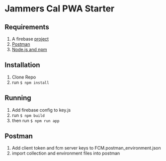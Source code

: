 # Jammers Cal PWA Starter

## Requirements
1. A firebase [project](https://accounts.google.com/signin/v2/identifier?passive=1209600&osid=1&continue=https%3A%2F%2Fconsole.firebase.google.com%2F&followup=https%3A%2F%2Fconsole.firebase.google.com%2F&flowName=GlifWebSignIn&flowEntry=ServiceLogin)
2. [Postman](https://www.getpostman.com/apps)
3. [Node.js and npm](https://nodejs.org/en/download/)


## Installation
1. Clone Repo
2. run ```$ npm install ```

## Running
1. Add firebase config to key.js
2. run ```$ npm build ```
3. then run ```$ npm run app```

## Postman
1. Add client token and fcm server keys to FCM.postman_environment.json
2. import collection and environment files into postman
